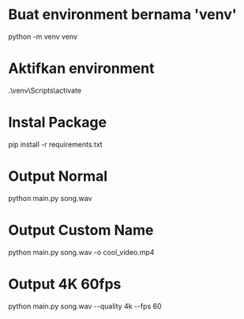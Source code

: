 # Buat environment bernama 'venv'
python -m venv venv

# Aktifkan environment
.\venv\Scripts\activate

# Instal Package
pip install -r requirements.txt

# Output Normal
python main.py song.wav

# Output Custom Name
python main.py song.wav -o cool_video.mp4

# Output 4K 60fps
python main.py song.wav --quality 4k --fps 60

